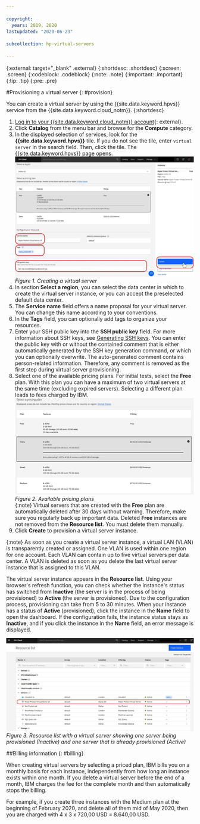 ```yaml
---

copyright:
  years: 2019, 2020
lastupdated: "2020-06-23"

subcollection: hp-virtual-servers

---
```


{:external: target="_blank" .external}
{:shortdesc: .shortdesc}
{:screen: .screen}
{:codeblock: .codeblock}
{:note: .note}
{:important: .important}
{:tip: .tip}
{:pre: .pre}

#Provisioning a virtual server
{: #provision}

You can create a virtual server by using the {{site.data.keyword.hpvs}} service from the {{site.data.keyword.cloud_notm}}.
{:shortdesc}

1. [Log in to your {{site.data.keyword.cloud_notm}} account](https://cloud.ibm.com){: external}.
2. Click **Catalog** from the menu bar and browse for the **Compute** category.
3. In the displayed selection of services, look for the **{{site.data.keyword.hpvs}}** tile. If you do not see the tile, enter `virtual server` in the search field. Then, click the tile. The {{site.data.keyword.hpvs}} page opens.
![Creating a virtual server](image/hpvs_create_instance.jpg "Creating a virtual server")
*Figure 1. Creating a virtual server*
4. In section **Select a region**, you can select the data center in which to create the virtual server instance, or you can accept the preselected default data center.
5. The **Service name** field offers a name proposal for your virtual server. You can change this name according to your conventions.
6. In the **Tags** field, you can optionally add tags to organize your resources.
7. Enter your SSH public key into the **SSH public key** field. For more information about SSH keys, see [Generating SSH keys](/docs/services/hp-virtual-servers?topic=hp-virtual-servers-generate_ssh). You can enter the public key with or without the contained comment that is either automatically generated by the SSH key generation command, or which you can optionally overwrite. The auto-generated comment contains person-related information. Therefore, any comment is removed as the first step during virtual server provisioning.
8. Select one of the available pricing plans. For initial tests, select the **Free** plan. With this plan you can have a maximum of two virtual servers at the same time (excluding expired servers). Selecting a different plan leads to fees charged by IBM.   
![Available pricing plans](image/hpvs_plans.jpg "Available pricing plans")
*Figure 2. Available pricing plans*  
{:note}
Virtual servers that are created with the **Free** plan are automatically deleted after 30 days without warning. Therefore, make sure you regularly back up important data. Deleted **Free** instances are not removed from the **Resource list**. You must delete them manually.
9. Click **Create** to provision a virtual server instance.

{:note}
As soon as you create a virtual server instance, a virtual LAN (VLAN) is transparently created or assigned. One VLAN is used within one region for one account. Each VLAN can contain up to five virtual servers per data center. A VLAN is deleted as soon as you delete the last virtual server instance that is assigned to this VLAN.

The virtual server instance appears in the **Resource list**. Using your browser's refresh function, you can check whether the instance's status has switched from **Inactive** (the server is in the process of being provisioned) to **Active** (the server is provisioned).  Due to the configuration process, provisioning can take from 5 to 30 minutes.
When your instance has a status of **Active** (provisioned), click the instance in the **Name** field to open the dashboard.
If the configuration fails, the instance status stays as **Inactive**, and if you click the instance in the **Name** field, an error message is displayed.



![Resource list with a virtual server](image/hpvs_resource_list.jpg "Resource list with a virtual server")
*Figure 3. Resource list with a virtual server showing one server being provisioned (Inactive) and one server that is already provisioned (Active)*

##Billing information
{: #billing}

When creating virtual servers by selecting a priced plan, IBM bills you on a monthly basis for each instance, independently from how long an instance exists within one month. If you delete a virtual server before the end of a month, IBM charges the fee for the complete month and then automatically stops the billing.  

 For example, if you create three instances with the Medium plan at the beginning of February 2020, and delete all of them mid of May 2020, then you are charged with 4 x 3 x 720,00 USD = 8.640,00 USD.
